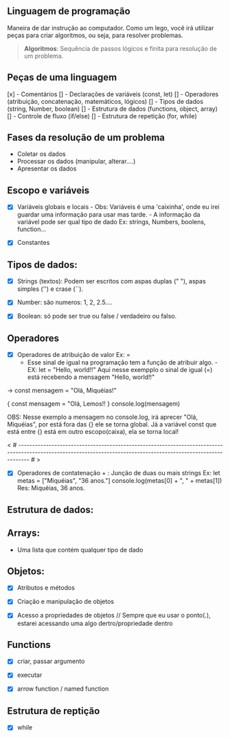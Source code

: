 ## Linguagem de programação

Maneira de dar instrução ao computador.
Como um lego, você irá utilizar peças para criar algoritmos, ou seja, para resolver problemas.

> **Algoritmos**: Sequência de passos lógicos e finita para resolução de um problema.


## Peças de uma linguagem

[x] - Comentários 
[] - Declarações de variáveis (const, let)
[] - Operadores (atribuição, concatenação, matemáticos, lógicos)
[] - Tipos de dados (string, Number, boolean)
[] - Estrutura de dados (functions, object, array)
[] - Controle de fluxo (if/else)
[] - Estrutura de repetição (for, while)


## Fases da resolução de um problema

- Coletar os dados
- Processar os dados (manipular, alterar....)
- Apresentar os dados

## Escopo e variáveis

- [x] Variáveis globais e locais
        - Obs: Variáveis é uma 'caixinha', onde eu irei guardar uma informação para usar mas tarde.
        - A informação da variável pode ser qual tipo de dado Ex: strings, Numbers, boolens, function... 

- [x] Constantes



## Tipos de dados:

- [x] Strings (textos): Podem ser escritos com aspas duplas (" "), aspas simples ('') e crase (``).
- [x] Number: são numeros: 1, 2, 2.5....
- [x] Boolean: só pode ser true ou false / verdadeiro ou falso.


## Operadores

- [x] Operadores de atribuição de valor Ex: =
    - Esse sinal de igual na programação tem a função de atribuir algo.
            - EX: let = "Hello, world!!" Aqui nesse exempplo o sinal de igual (=) está recebendo a mensagem "Hello, world!!"


-> const mensagem = "Olá, Miquéias!"

{
    const mensagem = "Olá, Lemos!!
}
console.log(mensagem)

OBS: Nesse exemplo a mensagem no console.log, irá aprecer "Olá, Miquéias", por está fora das {} ele se torna global. Já a variável const que está entre {} está em outro escopo(caixa), ela se torna local!

< # ---------------------------------------------------------------------------------------------------------------------------------------------------------------- # >

- [x] Operadores de contatenação + : Junção de duas ou mais strings
    Ex: let metas = ["Miquéias", "36 anos."]
    console.log(metas[0] + ", " + metas[1])
    Res: Miquéias, 36 anos.

## Estrutura de dados:


## Arrays:

- Uma lista que contém qualquer tipo de dado

## Objetos:

- [x] Atributos e métodos
- [x] Criação e manipulação de objetos
- [x] Acesso a propriedades de objetos // Sempre que eu usar o ponto(.), estarei acessando uma algo dertro/propriedade dentro


## Functions

- [x] criar, passar argumento
- [x] executar
- [x] arrow function / named function


## Estrutura de reptição

- [x] while